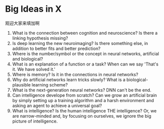 # Big Ideas in X

观迎大家来填加啊

1. What is the connection between cognition and neuroscience? Is there a linking hypothesis missing?
2. Is deep learning the new neuroimaging? Is there something else, in addition to better fits and better prediction?
3. Where is the number/symbol or the concept in neural networks, artificial and biological?
4. What is an explanation of a function or a task? When can we say 'That's it. We have solved it.' 
5. Where is memory? Is it in the connections in neural networks? 
6. Why do artificial networks learn tricks slowly? What is a biological-plausible learning scheme?
7. What is the next-generation neural networks? DNN can't be the end. 
8. Can intelligence develope from scratch? Can we grow an artificial brain by simply setting up a training algorithm and a harsh environment and asking an agent to achieve a universal goal?
9. What is intelligence? Is the human intelligence THE intelligence? Or, we are narrow-minded and, by focusing on ourselves, we ignore the big picture of intelligence.
